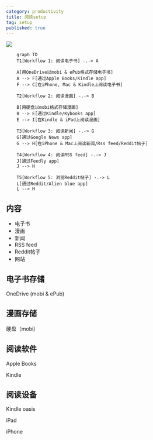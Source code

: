 ```yaml
---
category: productivity
title: 阅读setup
tag: setup
published: true
---
```

![](https://mermaid.ink/svg/eyJjb2RlIjoiICAgIGdyYXBoIFREXG4gICAgVDFbV29ya2Zsb3cgMTog6ZiF6K-755S15a2Q5LmmXSAtLi0-IEFcblxuICAgIEFb55SoT25lRHJpdmXku6Vtb2JpICYgZVB1YuagvOW8j-WtmOWCqOeUteWtkOS5pl1cbiAgICBBIC0tPiBGW-mAmui_h0FwcGxlIEJvb2tzL0tpbmRsZSBhcHBdXG4gICAgRiAtLT4gQ1vlnKhpUGhvbmUsIE1hYyAmIEtpbmRsZeS4iumYheivu-eUteWtkOS5pl1cblxuICAgIFQyW1dvcmtmbG93IDI6IOmYheivu-a8q-eUu10gLS4tPiBCXG5cbiAgICBCW-eUqOehrOebmOS7pW1vYmnmoLzlvI_lrZjlgqjmvKvnlLtdXG4gICAgQiAtLT4gRVvpgJrov4dLaW5kbGUvS3lib29rcyBhcHBdXG4gICAgRSAtLT4gSVvlnKhLaW5kbGUgJiBpUGFk5LiK6ZiF6K-75ryr55S7XVxuXG4gICAgVDNbV29ya2Zsb3cgMzog6ZiF6K-75paw6Ze7XSAtLi0-IEdcbiAgICBHW-mAmui_h0dvb2dsZSBOZXdzIGFwcF1cbiAgICBHIC0tPiBIW-WcqGlQaG9uZSAmIE1hY-S4iumYheivu-aWsOmXuy9Sc3MgZmVlZC9SZWRkaXTluJblrZBdXG5cbiAgICBUNFtXb3JrZmxvdyA0OiDpmIXor7tSU1MgZmVlZF0gLS4tPiBKXG4gICAgSlvpgJrov4dGZWVkbHkgYXBwXVxuICAgIEogLS0-IEhcblxuICAgIFQ1W1dvcmtmbG93IDU6IOa1j-iniFJlZGRpdOW4luWtkF0gLS4tPiBMXG4gICAgTFvpgJrov4dSZWRkaXQvQWxpZW4gYmx1ZSBhcHBdXG4gICAgTCAtLT4gSCIsIm1lcm1haWQiOnsidGhlbWUiOiJkZWZhdWx0In0sInVwZGF0ZUVkaXRvciI6ZmFsc2V9)

```mermaid
    graph TD
    T1[Workflow 1: 阅读电子书] -.-> A

    A[用OneDrive以mobi & ePub格式存储电子书]
    A --> F[通过Apple Books/Kindle app]
    F --> C[在iPhone, Mac & Kindle上阅读电子书]

    T2[Workflow 2: 阅读漫画] -.-> B

    B[用硬盘以mobi格式存储漫画]
    B --> E[通过Kindle/Kybooks app]
    E --> I[在Kindle & iPad上阅读漫画]

    T3[Workflow 3: 阅读新闻] -.-> G
    G[通过Google News app]
    G --> H[在iPhone & Mac上阅读新闻/Rss feed/Reddit帖子]

    T4[Workflow 4: 阅读RSS feed] -.-> J
    J[通过Feedly app]
    J --> H

    T5[Workflow 5: 浏览Reddit帖子] -.-> L
    L[通过Reddit/Alien blue app]
    L --> H
```

## 内容
- 电子书
- 漫画
- 新闻
- RSS feed
- Reddit帖子
- 网站

## 电子书存储

OneDrive (mobi & ePub)

## 漫画存储

硬盘（mobi）

## 阅读软件

Apple Books

Kindle

## 阅读设备

Kindle oasis

iPad

iPhone
